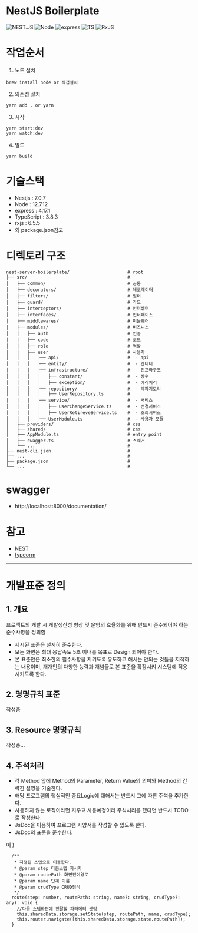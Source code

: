 # NestJS Boilerplate

![NEST.JS](https://img.shields.io/badge/nestjs-7.0.7-red.svg) ![Node](https://img.shields.io/badge/Node-12.7.12-blue.svg) ![express](https://img.shields.io/badge/Angular/CLI-4.17.1-yellowgreen.svg) ![TS](https://img.shields.io/badge/Typescript-3.8.3-brightgreen.svg) ![RxJS](https://img.shields.io/badge/bootstrap-6.5.5-blueviolet.svg)

# 작업순서

1. 노드 설치

```
brew install node or 직접설치
```

2. 의존성 설치

```
yarn add . or yarn
```

3. 시작

```
yarn start:dev
yarn watch:dev
```

4. 빌드

```
yarn build
```

# 기술스택

- Nestjs : 7.0.7
- Node : 12.7.12
- express : 4.17.1
- TypeScript : 3.8.3
- rxjs : 6.5.5
- 외 package.json참고

# 디렉토리 구조

```script
nest-server-boilerplate/                      # root
├── src/                                      #
│   ├── common/                               # 공통
│   ├── decorators/                           # 데코레이터
│   ├── filters/                              # 필터
│   ├── guard/                                # 가드
│   ├── interceptors/                         # 인터셉터
│   ├── interfaces/                           # 인터페이스
│   ├── middlewares/                          # 미들웨어
│   ├── modules/                              # 비즈니스
│   │   ├── auth                              # 인증
│   │   ├── code                              # 코드
│   │   ├── role                              # 역할
│   │   ├── user                              # 사용자
│   │   │   ├── api/                          #  - api
│   │   │   ├── entity/                       #  - 엔티티
│   │   │   ├── infrastructure/               #  - 인프라구조
│   │   │   │   ├── constant/                 #  - 상수
│   │   │   │   ├── exception/                #  - 에러처리
│   │   │   ├── repository/                   #  - 레파지토리
│   │   │   │   ├── UserRepository.ts         #
│   │   │   ├── service/                      #  - 서비스
│   │   │   │   ├── UserChangeService.ts      #  - 변경서비스
│   │   │   │   ├── UserRetireveService.ts    #  - 조회서비스
│   │   │   ├── UserModule.ts                 #  - 사용자 모듈
│   ├── providers/                            # css
│   ├── shared/                               # css
│   ├── AppModule.ts                          # entry point
│   ├── swagger.ts                            # 스웨거
│   └── ...                                   #
├── nest-cli.json                             #
├── ...                                       #
├── package.json                              #
└── ...                                       #
```

# swagger

- http://localhost:8000/documentation/

# 참고

- [NEST](https://docs.nestjs.com/)
- [typeorm](https://typeorm.io/#/)

---

# 개발표준 정의

## 1. 개요

프로젝트의 개발 시 개발생산성 향상 및 운영의 효율화를 위해 반드시 준수되어야 하는 준수사항을 정의함

- 제시된 표준은 철저히 준수한다.
- 모든 화면은 최대 응답속도 5초 이내를 목표로 Design 되어야 한다.
- 본 표준안은 최소한의 필수사항을 지키도록 유도하고 해서는 안되는 것들을 지적하는 내용이며, 개개인의 다양한 능력과 개념들로 본 표준을 확장시켜 시스템에 적용시키도록 한다.

## 2. 명명규칙 표준

작성중

## 3. Resource 명명규칙

작성중...

## 4. 주석처리

- 각 Method 앞에 Method의 Parameter, Return Value의 의미와 Method의 간략한 설명을 기술한다.
- 해당 프로그램의 핵심적인 중요Logic에 대해서는 반드시 그에 따른 주석을 추가한다.
- 사용하지 않는 로직이라면 지우고 사용예정이라 주석처리를 했다면 반드시 TODO로 작성한다.
- JsDoc을 이용하여 프로그램 사양서를 작성할 수 있도록 한다.
- JsDoc의 표준을 준수한다.

예 )

```script
  /**
   * 지정된 스텝으로 이동한다.
   * @param step 다음스텝 지시자
   * @param routePath 화면전이경로
   * @param name 단계 이름
   * @param crudType CRUD형식
   */
  route(step: number, routePath: string, name?: string, crudType?: any): void {
    //다음 스텝화면에 전달할 파라메터 셋팅
    this.sharedData.storage.setState(step, routePath, name, crudType);
    this.router.navigate([this.sharedData.storage.state.routePath]);
  }
```
